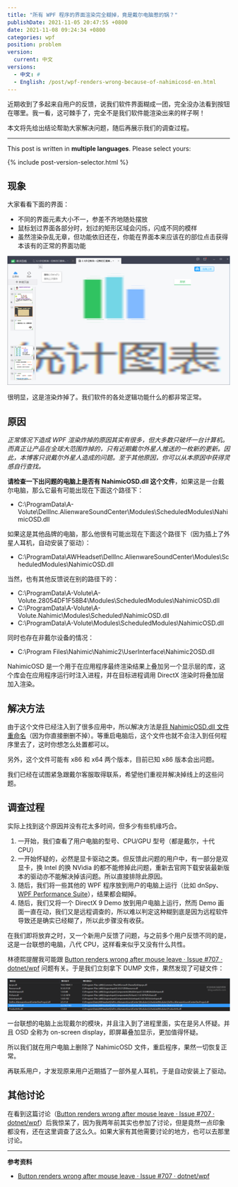```yaml
---
title: "所有 WPF 程序的界面渲染完全糊掉，竟是戴尔电脑惹的锅？"
publishDate: 2021-11-05 20:47:55 +0800
date: 2021-11-08 09:24:34 +0800
categories: wpf
position: problem
version:
  current: 中文
versions:
  - 中文: #
  - English: /post/wpf-renders-wrong-because-of-nahimicosd-en.html
---
```


近期收到了多起来自用户的反馈，说我们软件界面糊成一团，完全没办法看到按钮在哪里。我一看，这可棘手了，完全不是我们软件能渲染出来的样子啊！

本文将先给出结论帮助大家解决问题，随后再展示我们的调查过程。

---

This post is written in **multiple languages**. Please select yours:

{% include post-version-selector.html %}

<div id="toc"></div>

## 现象

大家看看下面的界面：

* 不同的界面元素大小不一，参差不齐地随处摆放
* 鼠标划过界面各部分时，划过的矩形区域会闪烁，闪成不同的模样
* 虽然渲染杂乱无章，但功能依旧还在，你能在界面本来应该在的部位点击获得本该有的正常的界面功能

![糊掉的界面](/static/posts/2021-11-05-20-07-45.png)

很明显，这是渲染炸掉了。我们软件的各处逻辑功能什么的都非常正常。

## 原因

*正常情况下造成 WPF 渲染炸掉的原因其实有很多，但大多数只破坏一台计算机。而真正让产品在全球大范围炸掉的，只有近期戴尔外星人推送的一枚新的更新。因此，本博客只说戴尔外星人造成的问题。至于其他原因，你可以从本原因中获得灵感自行查找。*

**请检查一下出问题的电脑上是否有 NahimicOSD.dll 这个文件**，如果这是一台戴尔电脑，那么它最有可能出现在下面这个路径下：

* C:\ProgramData\A-Volute\DellInc.AlienwareSoundCenter\Modules\ScheduledModules\NahimicOSD.dll

如果这是其他品牌的电脑，那么他很有可能出现在下面这个路径下（因为插上了外星人耳机，自动安装了驱动）：

* C:\ProgramData\AWHeadset\DellInc.AlienwareSoundCenter\Modules\ScheduledModules\NahimicOSD.dll

当然，也有其他反馈说在别的路径下的：

* C:\ProgramData\A-Volute\A-Volute.28054DF1F58B4\Modules\ScheduledModules\NahimicOSD.dll
* C:\ProgramData\A-Volute\A-Volute.Nahimic\Modules\Scheduled\NahimicOSD.dll
* C:\ProgramData\A-Volute\Modules\ScheduledModules\NahimicOSD.dll

同时也存在非戴尔设备的情况：

* C:\Program Files\Nahimic\Nahimic2\UserInterface\Nahimic2OSD.dll

NahimicOSD 是一个用于在应用程序最终渲染结果上叠加另一个显示层的库，这个库会在应用程序运行时注入进程，并在目标进程调用 DirectX 渲染时将叠加层加入渲染。

## 解决方法

由于这个文件已经注入到了很多应用中，所以解决方法是[将 NahimicOSD.dll 文件重命名](http://blog.walterlv.com/post/rename-executable-self-when-running.html)（因为你直接删删不掉）。等重启电脑后，这个文件也就不会注入到任何程序里去了，这时你想怎么处置都可以。

另外，这个文件可能有 x86 和 x64 两个版本，目前已知 x86 版本会出问题。

我们已经在试图紧急跟戴尔客服取得联系，希望他们重视并解决掉线上的这些问题。

## 调查过程

实际上找到这个原因并没有花太多时间，但多少有些机缘巧合。

1. 一开始，我们查看了用户电脑的型号、CPU/GPU 型号（都是戴尔，十代 CPU）
1. 一开始怀疑的，必然是显卡驱动之类。但反馈此问题的用户中，有一部分是双显卡，换 Intel 的换 NVidia 的都不能修掉此问题，重新去官网下载安装最新版本的驱动亦不能解决掉该问题。所以直接排除此原因。
1. 随后，我们将一些其他的 WPF 程序放到用户的电脑上运行（比如 dnSpy、[WPF Performance Suite](http://blog.walterlv.com/post/wpf-rendering-dirty-region.html)），结果都会糊掉。
1. 随后，我们又将一个 DirectX 9 Demo 放到用户电脑上运行，然而 Demo 画面一直在动，我们又是远程调查的，所以难以判定这种糊到底是因为远程软件导致还是确实已经糊了，所以此步骤没有收获。

在我们即将放弃之时，又一个新用户反馈了问题，与之前多个用户反馈不同的是，这是一台联想的电脑，八代 CPU，这样看来似乎又没有什么共性。

林德熙提醒我可能跟 [Button renders wrong after mouse leave · Issue #707 · dotnet/wpf](https://github.com/dotnet/wpf/issues/707) 问题有关。于是我们立刻拿下 DUMP 文件，果然发现了可疑文件：

![可疑文件](/static/posts/2021-11-05-20-33-36.png)

一台联想的电脑上出现戴尔的模块，并且注入到了进程里面，实在是另人怀疑。并且 OSD 全称为 on-screen display，即屏幕叠加显示，更加值得怀疑。

所以我们就在用户电脑上删除了 NahimicOSD 文件，重启程序，果然一切恢复正常。

再联系用户，才发现原来用户近期插了一部外星人耳机，于是自动安装上了驱动。

## 其他讨论

在看到这篇讨论（[Button renders wrong after mouse leave · Issue #707 · dotnet/wpf](https://github.com/dotnet/wpf/issues/707)）后我惊呆了，因为我两年前其实也参加了讨论，但是竟然一点印象都没有，还在这里调查了这么久。如果大家有其他需要讨论的地方，也可以去那里讨论。

---

**参考资料**

- [Button renders wrong after mouse leave · Issue #707 · dotnet/wpf](https://github.com/dotnet/wpf/issues/707)
